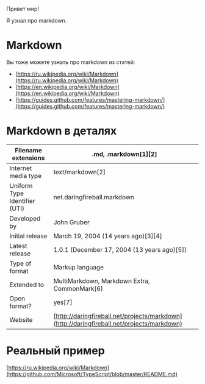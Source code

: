 ﻿Привет мир!

Я узнал про markdown.

 

# Markdown #

Вы тоже можете узнать про markdown из статей:

   * [https://ru.wikipedia.org/wiki/Markdown](https://ru.wikipedia.org/wiki/Markdown)
   * [https://en.wikipedia.org/wiki/Markdown](https://en.wikipedia.org/wiki/Markdown)
   * [https://guides.github.com/features/mastering-markdown/](https://guides.github.com/features/mastering-markdown/)

 

# Markdown в деталях #

Filename extensions           | .md, .markdown[1][2]
------------------------------|----------------------------------------------
Internet media type           | text/markdown[2]
Uniform Type Identifier (UTI) | net.daringfireball.markdown
Developed by                  | John Gruber
Initial release               | March 19, 2004 (14 years ago)[3][4]
Latest release                | 1.0.1 (December 17, 2004 (13 years ago)[5])
Type of format                | Markup language
Extended to                   | MultiMarkdown, Markdown Extra, CommonMark[6]
Open format?                  | yes[7]
Website                       | [http://daringfireball.net/projects/markdown](http://daringfireball.net/projects/markdown)

 

# Реальный пример # 

[https://ru.wikipedia.org/wiki/Markdown](https://github.com/Microsoft/TypeScript/blob/master/README.md) 